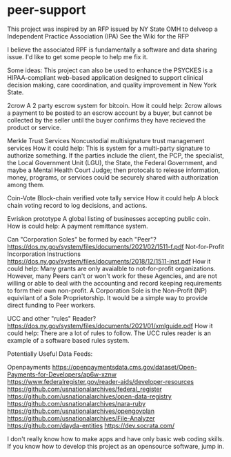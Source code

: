 # peer-support
This project was inspired by an RFP issued by NY State OMH to delveop a
Independent Practice Association (IPA)
See the Wiki for the RFP

I believe the associated RPF is fundamentally a software and data sharing issue. I'd like to get some people to help me fix it.

Some ideas:
This project can also be used to enhance the 
PSYCKES is a HIPAA-compliant web-based application designed to support clinical decision making, care coordination, and quality improvement in New York State.

2crow A 2 party escrow system for bitcoin.
How it could help:
2crow allows a payment to be posted to an escrow account by a buyer, but cannot be collected by the seller until the buyer confirms they have recieved the product or service. 

Merkle Trust Services Noncustodial multisignature trust management services
How it could help:
This is system for a multi-party signature to authorize something. If the parties include the client, the PCP, the specialist, the Local Government Unit (LGU), the State, the Federal Government, and maybe a Mental Health Court Judge; then protocals to release information, money, programs, or services could be securely shared with authorization among them. 

Coin-Vote Block-chain verified vote tally service
How it could help
A block chain voting record to log decisions, and actions.

Evriskon prototype A global listing of businesses accepting public coin.
How is could help:
A payment remittance system.

Can "Corporation Soles" be formed by each "Peer"? https://dos.ny.gov/system/files/documents/2021/02/1511-f.pdf Not-for-Profit Incorporation Instructions https://dos.ny.gov/system/files/documents/2018/12/1511-inst.pdf
How it could help:
Many grants are only avaialble to not-for-profit organizations. However, many Peers can't or won't work for these Agencies, and are not willing or able to deal with the accounting and record keeping requirements to form their own non-profit. A Corporation Sole is the Non-Profit (NP) equivilant of a Sole Proprietorship. It would be a simple way to provide direct funding to Peer workers. 

UCC and other "rules" Reader? https://dos.ny.gov/system/files/documents/2021/01/xmlguide.pdf
How it could help:
There are a lot of rules to follow. The UCC rules reader is an example of a software based rules system.

Potentially Useful Data Feeds:

Openpayments https://openpaymentsdata.cms.gov/dataset/Open-Payments-for-Developers/ap6w-xznw
https://www.federalregister.gov/reader-aids/developer-resources 
https://github.com/usnationalarchives/federal_register
https://github.com/usnationalarchives/open-data-registry
https://github.com/usnationalarchives/nara-ruby
https://github.com/usnationalarchives/opengovplan
https://github.com/usnationalarchives/File-Analyzer
https://github.com/dayda-entities
https://dev.socrata.com/

I don't really know how to make apps and have only basic web coding skills. If you know how to develop this project as an opensource software, jump in.
